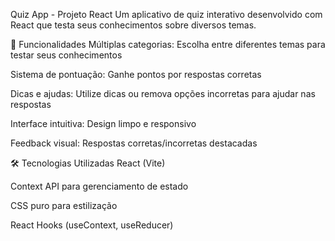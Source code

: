 Quiz App - Projeto React
Um aplicativo de quiz interativo desenvolvido com React que testa seus conhecimentos sobre diversos temas.

🚀 Funcionalidades
Múltiplas categorias: Escolha entre diferentes temas para testar seus conhecimentos

Sistema de pontuação: Ganhe pontos por respostas corretas

Dicas e ajudas: Utilize dicas ou remova opções incorretas para ajudar nas respostas

Interface intuitiva: Design limpo e responsivo

Feedback visual: Respostas corretas/incorretas destacadas

🛠 Tecnologias Utilizadas
React (Vite)

Context API para gerenciamento de estado

CSS puro para estilização

React Hooks (useContext, useReducer)
 
 
